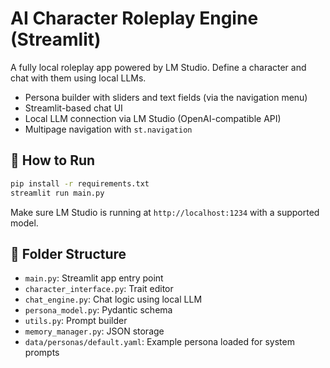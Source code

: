 # AI Character Roleplay Engine (Streamlit)

A fully local roleplay app powered by LM Studio. Define a character and chat with them using local LLMs.

- Persona builder with sliders and text fields (via the navigation menu)
- Streamlit-based chat UI
- Local LLM connection via LM Studio (OpenAI-compatible API)
- Multipage navigation with `st.navigation`

## 🚀 How to Run

```bash
pip install -r requirements.txt
streamlit run main.py
```

Make sure LM Studio is running at `http://localhost:1234` with a supported model.

## 📂 Folder Structure

- `main.py`: Streamlit app entry point
- `character_interface.py`: Trait editor
- `chat_engine.py`: Chat logic using local LLM
- `persona_model.py`: Pydantic schema
- `utils.py`: Prompt builder
- `memory_manager.py`: JSON storage
- `data/personas/default.yaml`: Example persona loaded for system prompts
